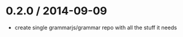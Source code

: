 
0.2.0 / 2014-09-09
==================

 * create single grammarjs/grammar repo with all the stuff it needs
